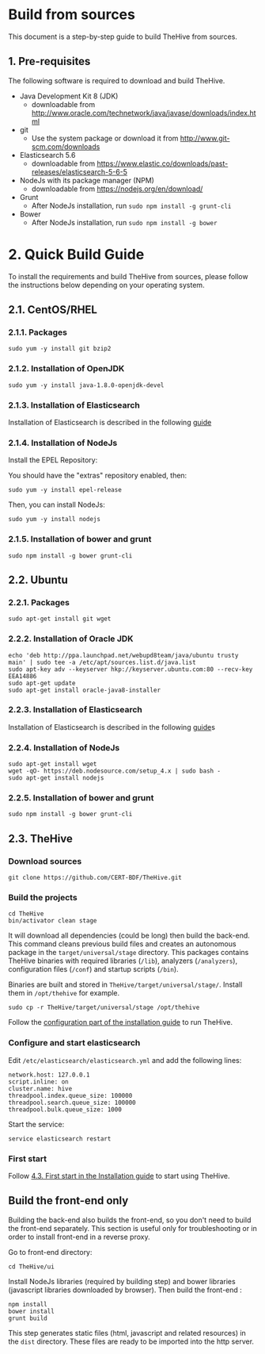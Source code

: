 # Build from sources

This document is a step-by-step guide to build TheHive from sources.

## 1. Pre-requisites

The following software is required to download and build TheHive.

* Java Development Kit 8 (JDK)
  * downloadable from http://www.oracle.com/technetwork/java/javase/downloads/index.html
* git
  * Use the system package or download it from http://www.git-scm.com/downloads
* Elasticsearch 5.6
  * downloadable from https://www.elastic.co/downloads/past-releases/elasticsearch-5-6-5
* NodeJs with its package manager (NPM)
  * downloadable from https://nodejs.org/en/download/
* Grunt
  * After NodeJs installation, run `sudo npm install -g grunt-cli`
* Bower
  * After NodeJs installation, run `sudo npm install -g bower`


# 2. Quick Build Guide

To install the requirements and build TheHive from sources, please follow the instructions below depending on your operating system.

## 2.1. CentOS/RHEL

### 2.1.1. Packages

```
sudo yum -y install git bzip2
```

### 2.1.2. Installation of OpenJDK

```
sudo yum -y install java-1.8.0-openjdk-devel
```

### 2.1.3. Installation of Elasticsearch

Installation of Elasticsearch is described in the following [guide](elasticsearch-guide.md)

### 2.1.4. Installation of NodeJs

Install the EPEL Repository:

You should have the "extras" repository enabled, then:  
```
sudo yum -y install epel-release
```

Then, you can install NodeJs:

```
sudo yum -y install nodejs
```

### 2.1.5. Installation of bower and grunt

```
sudo npm install -g bower grunt-cli
```

## 2.2. Ubuntu

### 2.2.1. Packages

```
sudo apt-get install git wget
```

### 2.2.2. Installation of Oracle JDK

```
echo 'deb http://ppa.launchpad.net/webupd8team/java/ubuntu trusty main' | sudo tee -a /etc/apt/sources.list.d/java.list
sudo apt-key adv --keyserver hkp://keyserver.ubuntu.com:80 --recv-key EEA14886
sudo apt-get update
sudo apt-get install oracle-java8-installer
```

### 2.2.3. Installation of Elasticsearch

Installation of Elasticsearch is described in the following [guide](elasticsearch-guide.md)s

### 2.2.4. Installation of NodeJs

```
sudo apt-get install wget
wget -qO- https://deb.nodesource.com/setup_4.x | sudo bash -
sudo apt-get install nodejs
```

### 2.2.5. Installation of bower and grunt

```
sudo npm install -g bower grunt-cli
```

## 2.3. TheHive

### Download sources

```
git clone https://github.com/CERT-BDF/TheHive.git
```

### Build the projects

```
cd TheHive
bin/activator clean stage
```

It will download all dependencies (could be long) then build the back-end.
This command cleans previous build files and creates an autonomous package in the `target/universal/stage` directory. This packages contains TheHive binaries with required libraries (`/lib`), analyzers (`/analyzers`), configuration files (`/conf`) and startup scripts (`/bin`).

Binaries are built and stored in `TheHive/target/universal/stage/`. Install them in `/opt/thehive` for example.

```
sudo cp -r TheHive/target/universal/stage /opt/thehive
```

Follow the [configuration part of the installation guide](../admin/configuration.md) to run TheHive.


### Configure and start elasticsearch

Edit `/etc/elasticsearch/elasticsearch.yml` and add the following lines:

```
network.host: 127.0.0.1
script.inline: on
cluster.name: hive
threadpool.index.queue_size: 100000
threadpool.search.queue_size: 100000
threadpool.bulk.queue_size: 1000
```

Start the service:

```
service elasticsearch restart
```


### First start

Follow [4.3. First start in the Installation guide](binary-guide.md#43-first-start) to start using TheHive.


## Build the front-end only
Building the back-end also builds the front-end, so you don't need to build the front-end separately. This section is useful only for troubleshooting or in order to install front-end in a reverse proxy.

Go to front-end directory:
```
cd TheHive/ui
```

Install NodeJs libraries (required by building step) and bower libraries (javascript libraries downloaded by browser). Then build the front-end :
```
npm install
bower install
grunt build
```

This step generates static files (html, javascript and related resources) in the `dist` directory. These files are ready to be imported into the http server.

